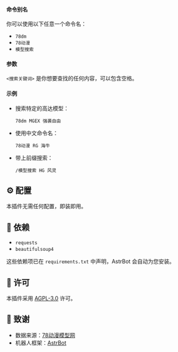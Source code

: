 
#### 命令别名

你可以使用以下任意一个命令名：

- `78dm`
- `78动漫`
- `模型搜索`

#### 参数

`<搜索关键词>` 是你想要查找的任何内容，可以包含空格。

#### 示例

-   搜索特定的高达模型：
    ```
    78dm MGEX 强袭自由
    ```
-   使用中文命令名：
    ```
    78动漫 RG 海牛
    ```
-   带上前缀搜索：
    ```
    /模型搜索 HG 风灵
    ```

## ⚙️ 配置

本插件无需任何配置，即装即用。

## 🧩 依赖

- `requests`
- `beautifulsoup4`

这些依赖项已在 `requirements.txt` 中声明，AstrBot 会自动为您安装。

## 📄 许可

本插件采用 [AGPL-3.0](LICENSE) 许可。

## 🙏 致谢

-   数据来源：[78动漫模型网](https://www.78dm.net/)
-   机器人框架：[AstrBot](https://docs.astrbot.app/)
